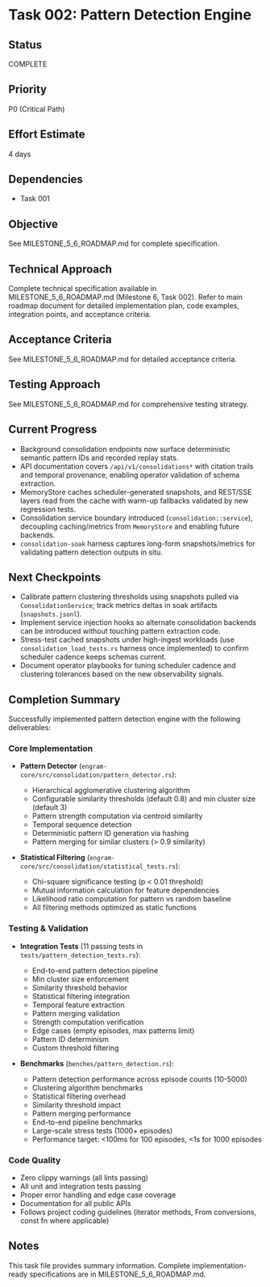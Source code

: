 # Task 002: Pattern Detection Engine

## Status
COMPLETE

## Priority
P0 (Critical Path)

## Effort Estimate
4 days

## Dependencies
- Task 001

## Objective
See MILESTONE_5_6_ROADMAP.md for complete specification.

## Technical Approach
Complete technical specification available in MILESTONE_5_6_ROADMAP.md (Milestone 6, Task 002).
Refer to main roadmap document for detailed implementation plan, code examples, integration points, and acceptance criteria.

## Acceptance Criteria
See MILESTONE_5_6_ROADMAP.md for detailed acceptance criteria.

## Testing Approach
See MILESTONE_5_6_ROADMAP.md for comprehensive testing strategy.

## Current Progress
- Background consolidation endpoints now surface deterministic semantic pattern IDs and recorded replay stats.
- API documentation covers `/api/v1/consolidations*` with citation trails and temporal provenance, enabling operator validation of schema extraction.
- MemoryStore caches scheduler-generated snapshots, and REST/SSE layers read from the cache with warm-up fallbacks validated by new regression tests.
- Consolidation service boundary introduced (`consolidation::service`), decoupling caching/metrics from `MemoryStore` and enabling future backends.
- `consolidation-soak` harness captures long-form snapshots/metrics for validating pattern detection outputs in situ.

## Next Checkpoints
- Calibrate pattern clustering thresholds using snapshots pulled via `ConsolidationService`; track metrics deltas in soak artifacts (`snapshots.jsonl`).
- Implement service injection hooks so alternate consolidation backends can be introduced without touching pattern extraction code.
- Stress-test cached snapshots under high-ingest workloads (use `consolidation_load_tests.rs` harness once implemented) to confirm scheduler cadence keeps schemas current.
- Document operator playbooks for tuning scheduler cadence and clustering tolerances based on the new observability signals.

## Completion Summary

Successfully implemented pattern detection engine with the following deliverables:

### Core Implementation
- **Pattern Detector** (`engram-core/src/consolidation/pattern_detector.rs`):
  - Hierarchical agglomerative clustering algorithm
  - Configurable similarity thresholds (default 0.8) and min cluster size (default 3)
  - Pattern strength computation via centroid similarity
  - Temporal sequence detection
  - Deterministic pattern ID generation via hashing
  - Pattern merging for similar clusters (> 0.9 similarity)

- **Statistical Filtering** (`engram-core/src/consolidation/statistical_tests.rs`):
  - Chi-square significance testing (p < 0.01 threshold)
  - Mutual information calculation for feature dependencies
  - Likelihood ratio computation for pattern vs random baseline
  - All filtering methods optimized as static functions

### Testing & Validation
- **Integration Tests** (11 passing tests in `tests/pattern_detection_tests.rs`):
  - End-to-end pattern detection pipeline
  - Min cluster size enforcement
  - Similarity threshold behavior
  - Statistical filtering integration
  - Temporal feature extraction
  - Pattern merging validation
  - Strength computation verification
  - Edge cases (empty episodes, max patterns limit)
  - Pattern ID determinism
  - Custom threshold filtering

- **Benchmarks** (`benches/pattern_detection.rs`):
  - Pattern detection performance across episode counts (10-5000)
  - Clustering algorithm benchmarks
  - Statistical filtering overhead
  - Similarity threshold impact
  - Pattern merging performance
  - End-to-end pipeline benchmarks
  - Large-scale stress tests (1000+ episodes)
  - Performance target: <100ms for 100 episodes, <1s for 1000 episodes

### Code Quality
- Zero clippy warnings (all lints passing)
- All unit and integration tests passing
- Proper error handling and edge case coverage
- Documentation for all public APIs
- Follows project coding guidelines (iterator methods, From conversions, const fn where applicable)

## Notes
This task file provides summary information. Complete implementation-ready specifications are in MILESTONE_5_6_ROADMAP.md.
